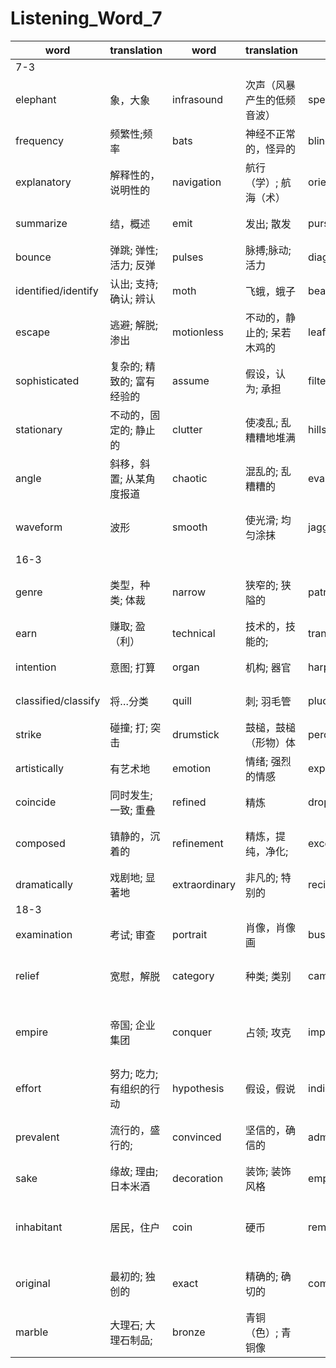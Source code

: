 # Listening_Word_7

| word                | translation                | word          | translation                | word           | translation                     | word          | translation              |
| ------------------- | -------------------------- | ------------- | -------------------------- | -------------- | ------------------------------- | ------------- | ------------------------ |
| 7-3                 |
| elephant            | 象，大象                   | infrasound    | 次声（风暴产生的低频音波） | spectrum       | 光谱; 波谱;                     | ultrasound    | 超声; 超声波             |
| frequency           | 频繁性;频率                | bats          | 神经不正常的，怪异的       | blind          | 失明的; 双眼模糊的              | echolocation  | 回声定位能力             |
| explanatory         | 解释性的，说明性的         | navigation    | 航行（学）; 航海（术）     | orientation    | 方向，定位，取向                | prey          | 捕食; 欺凌               |
| summarize           | 结，概述                   | emit          | 发出; 散发                 | purse          | 钱包，钱袋; 财力                | echoes        | 重复，随声附和           |
| bounce              | 弹跳; 弹性; 活力; 反弹     | pulses        | 脉搏;脉动; 活力            | diagram        | 用图表表示                      | burst         | 爆裂，爆炸;              |
| identified/identify | 认出; 支持; 确认; 辨认     | moth          | 飞蛾，蛾子                 | beating        | 打，敲打;                       |
| escape              | 逃避; 解脱; 渗出           | motionless    | 不动的，静止的; 呆若木鸡的 | leaf           | 叶子; 页; 叶状的结构            | underestimate | 低估; 估计不足; 过低评价 |
| sophisticated       | 复杂的; 精致的; 富有经验的 | assume        | 假设，认为; 承担           | filtering      | 过滤，滤除，滤清                | radar         | 雷达; 雷达装置           |
| stationary          | 不动的，固定的; 静止的     | clutter       | 使凌乱; 乱糟糟地堆满       | hills          | 小山，山冈                      | spear         | 用矛刺; 用鱼叉捉         |
| angle               | 斜移，斜置; 从某角度报道   | chaotic       | 混乱的; 乱糟糟的           | evaluation     | 评估，评价                      | faint         | 微弱的，暗淡的           |
| waveform            | 波形                       | smooth        | 使光滑; 均匀涂抹           | jagged         | 参差不齐的; 锯齿状的            | rough         | 粗糙的，不平的; 粗略的   | experiment | 实验; 试用 |
| 16-3                |
| genre               | 类型，种类; 体裁           | narrow        | 狭窄的; 狭隘的             | patronage      | 资助，赞助; 光顾，惠顾          | composer      | 作曲家                   |
| earn                | 赚取; 盈（利）             | technical     | 技术的，技能的;            | transverse     | 横向的; 横断的;                 | flute         | 长笛，长笛吹奏者         |
| intention           | 意图; 打算                 | organ         | 机构; 器官                 | harpsichord    | 有键竖琴，羽管键琴              | combination   | 结合体，联合             |
| classified/classify | 将…分类                    | quill         | 刺; 羽毛管                 | pluck          | 勇气，精神; 内脏                | hammer        | 铁锤，榔头; 链球         |
| strike              | 碰撞; 打; 突击             | drumstick     | 鼓槌，鼓槌（形物）体       | percussive     | 敲击的                          | pianoforte    | 钢琴（旧称）             |
| artistically        | 有艺术地                   | emotion       | 情绪; 强烈的情感           | expressiveness | 表现，表示                      | dominated     | 控制                     |
| coincide            | 同时发生; 一致; 重叠       | refined       | 精炼                       | dropped        | 落下                            | previously    | 事先; 以前; 仓促         |
| composed            | 镇静的，沉着的             | refinement    | 精炼，提纯，净化;          | exceptioned    | 杰出的，非凡的; 例外的          | opportunity   | 机会; 时机               |
| dramatically        | 戏剧地; 显著地             | extraordinary | 非凡的; 特别的             | recital        | 独唱会; 独奏会                  | virtuoso      | 艺术大师，演奏能手       |
| 18-3                |
| examination         | 考试; 审查                 | portrait      | 肖像，肖像画               | bust           | 打碎，破坏                      | commerce      | 商业; 贸易               |
| relief              | 宽慰，解脱                 | category      | 种类; 类别                 | campaign       | 运动; 战役                      | army          | 陆军（部队）; 大批，大群 |
| empire              | 帝国; 企业集团             | conquer       | 占领; 攻克                 | impressed      | 印象深刻的，使感动，使印象深刻  | dominant      | 占支配地位的; 显著的     |
| effort              | 努力; 吃力; 有组织的行动   | hypothesis    | 假设，假说                 | indicate       | 表明，暗示; 指示                | idealization  | 理想化; 观念化           |
| prevalent           | 流行的，盛行的;            | convinced     | 坚信的，确信的             | admire         | 钦佩，赞赏; 羡慕; 欣赏          | reproduction  | 繁殖，生殖; 再生产       |
| sake                | 缘故; 理由; 日本米酒       | decoration    | 装饰; 装饰风格             | emperor        | 皇帝; 君主                      | imperial      | 帝国的; 皇帝的           |
| inhabitant          | 居民，住户                 | coin          | 硬币                       | reminder       | 令人回忆起…的东西; 提醒…的东西; | charge        | 收费; 指控; 负责         |
| original            | 最初的; 独创的             | exact         | 精确的; 确切的             | combination    | 结合（体）; 联合（体）          | plaster       | 涂以灰泥; 在…上敷贴膏药  |
| marble              | 大理石; 大理石制品;        | bronze        | 青铜（色）; 青铜像         |
